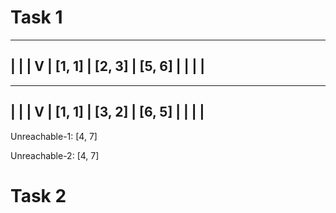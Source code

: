 # Task 1

------
|    |
|    V
|    [1, 1]
|    [2, 3]
|    [5, 6]
|    |
|    |
------

------
|    |
|    V
|    [1, 1]
|    [3, 2]
|    [6, 5]
|    |
|    |
------

Unreachable-1: [4, 7]

Unreachable-2: [4, 7]

# Task 2
